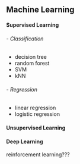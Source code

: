 ## Machine Learning
#### Supervised Learning 
###### - Classification
- decision tree
- random forest 
- SVM
- kNN
###### - Regression
- linear regression
- logistic regression
#### Unsupervised Learning 
#### Deep Learning 
reinforcement learning???
